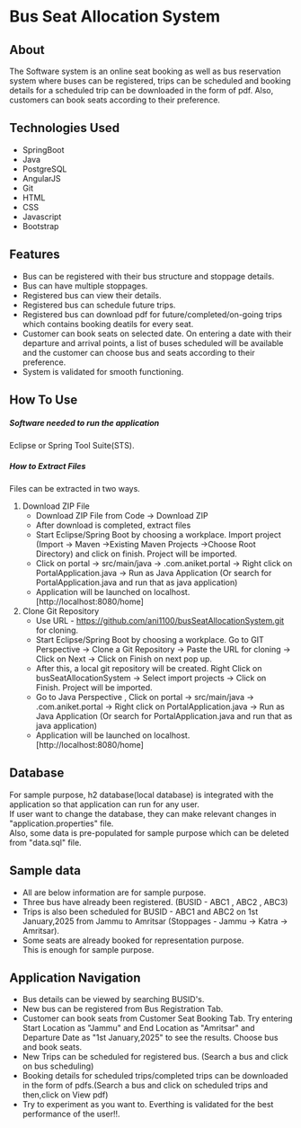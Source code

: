 # Bus Seat Allocation System
## About
The Software system is an online seat booking as well as bus reservation system where buses can be registered, trips can be scheduled and booking details for a scheduled trip can be downloaded in the form of pdf. Also, customers can book seats according to their preference.<br>
## Technologies Used
* SpringBoot
* Java
* PostgreSQL
* AngularJS
* Git
* HTML
* CSS
* Javascript
* Bootstrap
## Features
* Bus can be registered with their bus structure and stoppage details.
* Bus can have multiple stoppages. 
* Registered bus can view their details. 
* Registered bus can schedule future trips.
* Registered bus can download pdf for future/completed/on-going trips which contains booking deatils for every seat.
* Customer can book seats on selected date. On entering a date with their departure and arrival points, a list of buses scheduled will be available and the customer can choose bus and seats according to their preference.
* System is validated for smooth functioning.
## How To Use
##### Software needed to run the application
Eclipse or Spring Tool Suite(STS).
##### How to Extract Files
Files can be extracted in two ways.
1. Download ZIP File
   * Download ZIP File from Code -> Download ZIP
   * After download is completed, extract files
   * Start Eclipse/Spring Boot by choosing a workplace. Import project (Import -> Maven ->Existing Maven Projects ->Choose Root Directory) and click on finish. Project will be imported.
   * Click on portal -> src/main/java -> .com.aniket.portal -> Right click on PortalApplication.java -> Run as Java Application (Or search for PortalApplication.java and run that as java application)
   * Application will be launched on localhost. [http://localhost:8080/home]
2. Clone Git Repository
   * Use URL - https://github.com/ani1100/busSeatAllocationSystem.git for cloning.
   * Start Eclipse/Spring Boot by choosing a workplace. Go to GIT Perspective -> Clone a Git Repository -> Paste the URL for cloning -> Click on Next -> Click on Finish on next pop up. 
   * After this, a local git repository will be created. Right Click on busSeatAllocationSystem -> Select import projects -> Click on Finish. Project will be imported.
   * Go to Java Perspective , Click on portal -> src/main/java -> .com.aniket.portal -> Right click on PortalApplication.java -> Run as Java Application (Or search for PortalApplication.java and run that as java application)
   * Application will be launched on localhost. [http://localhost:8080/home]
## Database 
For sample purpose, h2 database(local database) is integrated with the application so that application can run for any user.<br>
If user want to change the database, they can make relevant changes in "application.properties" file.<br>
Also, some data is pre-populated for sample purpose which can be deleted from "data.sql" file.<br>
## Sample data
* All are below information are for sample purpose.
* Three bus have already been registered. (BUSID - ABC1 , ABC2 , ABC3)
* Trips is also been scheduled for BUSID - ABC1 and ABC2 on 1st January,2025 from Jammu to Amritsar (Stoppages - Jammu -> Katra -> Amritsar).
* Some seats are already booked for representation purpose.<br>
This is enough for sample purpose.
## Application Navigation
* Bus details can be viewed by searching BUSID's.
* New bus can be registered from Bus Registration Tab.
* Customer can book seats from Customer Seat Booking Tab. Try entering Start Location as "Jammu" and End Location as "Amritsar" and Departure Date as "1st January,2025" to see the results. Choose bus and book seats.
* New Trips can be scheduled for registered bus. (Search a bus and click on bus scheduling)
* Booking details for scheduled trips/completed trips can be downloaded in the form of pdfs.(Search a bus and click on scheduled trips and then,click on View pdf)
* Try to experiment as you want to. Everthing is validated for the best performance of the user!!.
